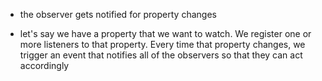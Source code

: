 - the observer gets notified for property changes

- let's say we have a property that we want to watch. We register one or more listeners to that property. Every time that property changes, we trigger an event that notifies all of the observers so that they can act accordingly 